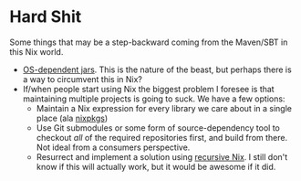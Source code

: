 Hard Shit
=========

Some things that may be a step-backward coming from the Maven/SBT in this Nix world.

- [OS-dependent jars](https://github.com/charleso/sbt2nix/issues/6). This is the nature of the beast, but perhaps there
  is a way to circumvent this in Nix?
- If/when people start using Nix the biggest problem I foresee is that maintaining multiple projects is going to suck.
  We have a few options:
  - Maintain a Nix expression for every library we care about in a single place (ala [nixpkgs](https://github.com/NixOS/nixpkgs))
  - Use Git submodules or some form of source-dependency tool to checkout _all_ of the required repositories first, and
    build from there. Not ideal from a consumers perspective.
  - Resurrect and implement a solution using [recursive Nix](https://github.com/NixOS/nix/pull/213). I still don't know
    if this will actually work, but it would be awesome if it did.
